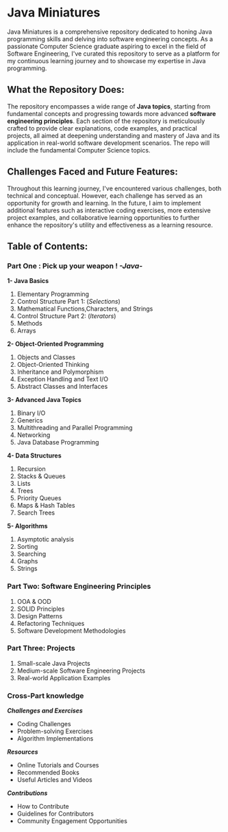 # Java Miniatures

Java Miniatures is a comprehensive repository dedicated to honing Java programming skills and delving into software engineering concepts. As a passionate Computer Science graduate aspiring to excel in the field of Software Engineering, I've curated this repository to serve as a platform for my continuous learning journey and to showcase my expertise in Java programming.

## **What the Repository Does:**

The repository encompasses a wide range of **Java topics**, starting from fundamental concepts and progressing towards more advanced **software engineering principles**. Each section of the repository is meticulously crafted to provide clear explanations, code examples, and practical projects, all aimed at deepening understanding and mastery of Java and its application in real-world software development scenarios. The repo will include the fundamental Computer Science topics. 

## **Challenges Faced and Future Features:**

Throughout this learning journey, I've encountered various challenges, both technical and conceptual. However, each challenge has served as an opportunity for growth and learning. In the future, I aim to implement additional features such as interactive coding exercises, more extensive project examples, and collaborative learning opportunities to further enhance the repository's utility and effectiveness as a learning resource.

## **Table of Contents:**

### Part One : Pick up your weapon ! *-Java-*
**1- Java Basics**
  1. Elementary Programming
  2. Control Structure Part 1: (*Selections*)
  3. Mathematical Functions,Characters, and Strings
  4. Control Structure Part 2: (*Iterators*)
  5. Methods
  6. Arrays

**2- Object-Oriented Programming**
  1. Objects and Classes
  2. Object-Oriented Thinking
  2. Inheritance and Polymorphism
  2. Exception Handling and Text I/O
  2. Abstract Classes and Interfaces

**3- Advanced Java Topics**
  1. Binary I/O
  3. Generics
  3. Multithreading and Parallel Programming
  3. Networking
  3. Java Database Programming

**4- Data Structures**
  1. Recursion
  4. Stacks & Queues 
  4. Lists 
  4. Trees
  4. Priority Queues
  4. Maps & Hash Tables
  4. Search Trees

**5- Algorithms**
  1. Asymptotic analysis
  5. Sorting
  5. Searching 
  5. Graphs
  5. Strings

### Part Two: Software Engineering Principles
  1. OOA & OOD
  7. SOLID Principles
  8. Design Patterns
  9. Refactoring Techniques
  10. Software Development Methodologies

### Part Three: Projects
  1. Small-scale Java Projects
  2. Medium-scale Software Engineering Projects
  3. Real-world Application Examples

### Cross-Part knowledge
***Challenges and Exercises***
  + Coding Challenges
  +  Problem-solving Exercises
  +   Algorithm Implementations

***Resources***
  - Online Tutorials and Courses
  -  Recommended Books
  -   Useful Articles and Videos

***Contributions***
  * How to Contribute
  *  Guidelines for Contributors
  * Community Engagement Opportunities
